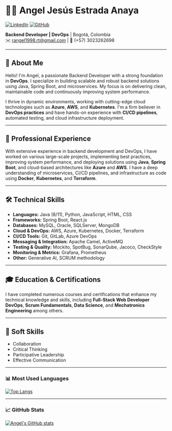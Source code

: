 # 👨‍💻 Angel Jesús Estrada Anaya

[![LinkedIn](https://img.shields.io/badge/LinkedIn-angel--estrada--869397214-blue?style=flat&logo=linkedin)](https://www.linkedin.com/in/angel-estrada-869397214/) 
[![GitHub](https://img.shields.io/badge/GitHub-angelestrada14019-lightgrey?style=flat&logo=github)](https://github.com/angelestrada14019)

**Backend Developer | DevOps** | Bogotá, Colombia  
✉️ rangel1998.rt@gmail.com | 📱 (+57) 3023262698  

---

## 🚀 About Me

Hello! I'm Angel, a passionate Backend Developer with a strong foundation in **DevOps**. I specialize in building scalable and robust backend solutions using Java, Spring Boot, and microservices. My focus is on delivering clean, maintainable code and continuously improving system performance.

I thrive in dynamic environments, working with cutting-edge cloud technologies such as **Azure**, **AWS**, and **Kubernetes**. I'm a firm believer in **DevOps practices** and have hands-on experience with **CI/CD pipelines**, automated testing, and cloud infrastructure deployment.

---

## 💼 Professional Experience

With extensive experience in backend development and DevOps, I have worked on various large-scale projects, implementing best practices, improving system performance, and deploying solutions using **Java**, **Spring Boot**, and cloud-based architectures like **Azure** and **AWS**. I have a deep understanding of microservices, CI/CD pipelines, and infrastructure as code using **Docker**, **Kubernetes**, and **Terraform**.

---

## 🛠️ Technical Skills

- **Languages:** Java (8/11), Python, JavaScript, HTML, CSS
- **Frameworks:** Spring Boot, React.js
- **Databases:** MySQL, Oracle, SQLServer, MongoDB
- **Cloud & DevOps:** AWS, Azure, Kubernetes, Docker, Terraform
- **CI/CD Tools:** Git, GitLab, Azure DevOps
- **Messaging & Integration:** Apache Camel, ActiveMQ
- **Testing & Quality:** Mockito, SpotBug, SonarQube, Jacoco, CheckStyle
- **Monitoring & Metrics:** Grafana, Prometheus
- **Other:** Generative AI, SCRUM methodology

---

## 🎓 Education & Certifications

I have completed numerous courses and certifications that enhance my technical knowledge and skills, including **Full-Stack Web Developer** **DevOps**, **Scrum Fundamentals**, **Data Science**, and **Mechatronics Engineering** among others.

---

## 🧠 Soft Skills

- Collaboration
- Critical Thinking
- Participative Leadership
- Effective Communication
---
### 📊 Most Used Languages

[![Top Langs](https://github-readme-stats.vercel.app/api/top-langs/?username=angelestrada14019&layout=compact&langs_count=100theme=radical)](https://github.com/anuraghazra/github-readme-stats)

---
### 📈 GitHub Stats

[![Angel's GitHub stats](https://github-readme-stats.vercel.app/api?username=angelestrada14019&show_icons=true&theme=radical)](https://github.com/anuraghazra/github-readme-stats)

<!--
**angelestrada14019/angelestrada14019** is a ✨ _special_ ✨ repository because its `README.md` (this file) appears on your GitHub profile.

Here are some ideas to get you started:

- 🔭 I’m currently working on ...
- 🌱 I’m currently learning ...
- 👯 I’m looking to collaborate on ...
- 🤔 I’m looking for help with ...
- 💬 Ask me about ...
- 📫 How to reach me: ...
- 😄 Pronouns: ...
- ⚡ Fun fact: ...
-->
